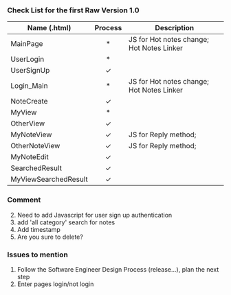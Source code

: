 ### Check List for the first Raw Version 1.0
| Name (.html)          | Process   | Description |
| ----------------------|:---------:|-------------|
| MainPage              |   *       | JS for Hot notes change; Hot Notes Linker |
| UserLogin             |   *       |             |
| UserSignUp            |   ✓       |             |
| Login_Main            |   *       | JS for Hot notes change; Hot Notes Linker |
| NoteCreate            |   ✓       |             |
| MyView                |   *       |             |
| OtherView             |   ✓       |             |
| MyNoteView            |   ✓       | JS for Reply method; |
| OtherNoteView         |   ✓       | JS for Reply method; |
| MyNoteEdit            |   ✓       |             |
| SearchedResult        |   ✓       |             |
| MyViewSearchedResult  |   ✓       |             ||

### Comment
2. Need to add Javascript for user sign up authentication
3. add 'all category' search for notes
4. Add timestamp
5. Are you sure to delete?


### Issues to mention
1. Follow the Software Engineer Design Process (release...), plan the next step
2. Enter pages login/not login

